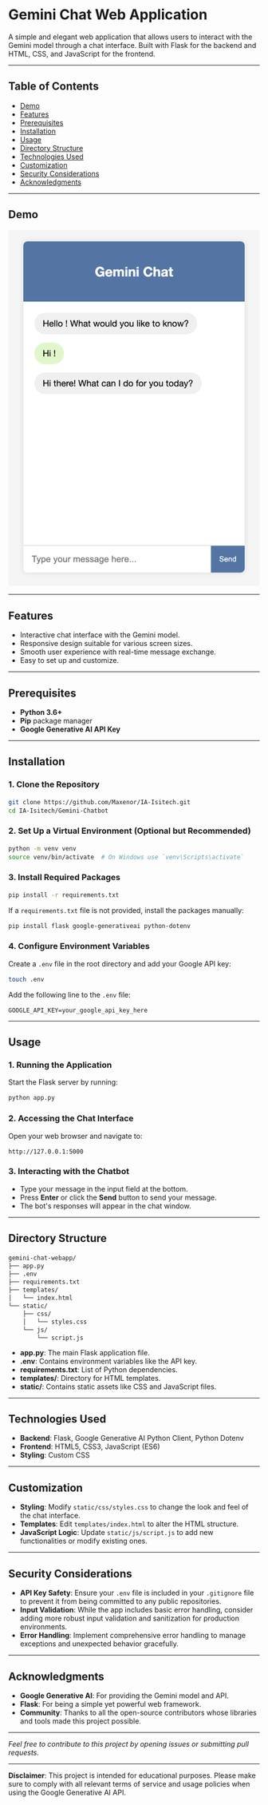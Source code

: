 # **Gemini Chat Web Application**

A simple and elegant web application that allows users to interact with the Gemini model through a chat interface. Built with Flask for the backend and HTML, CSS, and JavaScript for the frontend.

---

## **Table of Contents**

- [Demo](#demo)
- [Features](#features)
- [Prerequisites](#prerequisites)
- [Installation](#installation)
- [Usage](#usage)
- [Directory Structure](#directory-structure)
- [Technologies Used](#technologies-used)
- [Customization](#customization)
- [Security Considerations](#security-considerations)
- [Acknowledgments](#acknowledgments)

---

## **Demo**

![The chatbot web page](image.png)

---

## **Features**

- Interactive chat interface with the Gemini model.
- Responsive design suitable for various screen sizes.
- Smooth user experience with real-time message exchange.
- Easy to set up and customize.

---

## **Prerequisites**

- **Python 3.6+**
- **Pip** package manager
- **Google Generative AI API Key**

---

## **Installation**

### **1. Clone the Repository**

```bash
git clone https://github.com/Maxenor/IA-Isitech.git
cd IA-Isitech/Gemini-Chatbot
```

### **2. Set Up a Virtual Environment (Optional but Recommended)**

```bash
python -m venv venv
source venv/bin/activate  # On Windows use `venv\Scripts\activate`
```

### **3. Install Required Packages**

```bash
pip install -r requirements.txt
```

If a `requirements.txt` file is not provided, install the packages manually:

```bash
pip install flask google-generativeai python-dotenv
```

### **4. Configure Environment Variables**

Create a `.env` file in the root directory and add your Google API key:

```bash
touch .env
```

Add the following line to the `.env` file:

```
GOOGLE_API_KEY=your_google_api_key_here
```

---

## **Usage**

### **1. Running the Application**

Start the Flask server by running:

```bash
python app.py
```

### **2. Accessing the Chat Interface**

Open your web browser and navigate to:

```
http://127.0.0.1:5000
```

### **3. Interacting with the Chatbot**

- Type your message in the input field at the bottom.
- Press **Enter** or click the **Send** button to send your message.
- The bot's responses will appear in the chat window.

---

## **Directory Structure**

```
gemini-chat-webapp/
├── app.py
├── .env
├── requirements.txt
├── templates/
│   └── index.html
└── static/
    ├── css/
    │   └── styles.css
    └── js/
        └── script.js
```

- **app.py**: The main Flask application file.
- **.env**: Contains environment variables like the API key.
- **requirements.txt**: List of Python dependencies.
- **templates/**: Directory for HTML templates.
- **static/**: Contains static assets like CSS and JavaScript files.

---

## **Technologies Used**

- **Backend**: Flask, Google Generative AI Python Client, Python Dotenv
- **Frontend**: HTML5, CSS3, JavaScript (ES6)
- **Styling**: Custom CSS

---

## **Customization**

- **Styling**: Modify `static/css/styles.css` to change the look and feel of the chat interface.
- **Templates**: Edit `templates/index.html` to alter the HTML structure.
- **JavaScript Logic**: Update `static/js/script.js` to add new functionalities or modify existing ones.

---

## **Security Considerations**

- **API Key Safety**: Ensure your `.env` file is included in your `.gitignore` file to prevent it from being committed to any public repositories.
- **Input Validation**: While the app includes basic error handling, consider adding more robust input validation and sanitization for production environments.
- **Error Handling**: Implement comprehensive error handling to manage exceptions and unexpected behavior gracefully.

---

## **Acknowledgments**

- **Google Generative AI**: For providing the Gemini model and API.
- **Flask**: For being a simple yet powerful web framework.
- **Community**: Thanks to all the open-source contributors whose libraries and tools made this project possible.

---

*Feel free to contribute to this project by opening issues or submitting pull requests.*

---

**Disclaimer**: This project is intended for educational purposes. Please make sure to comply with all relevant terms of service and usage policies when using the Google Generative AI API.